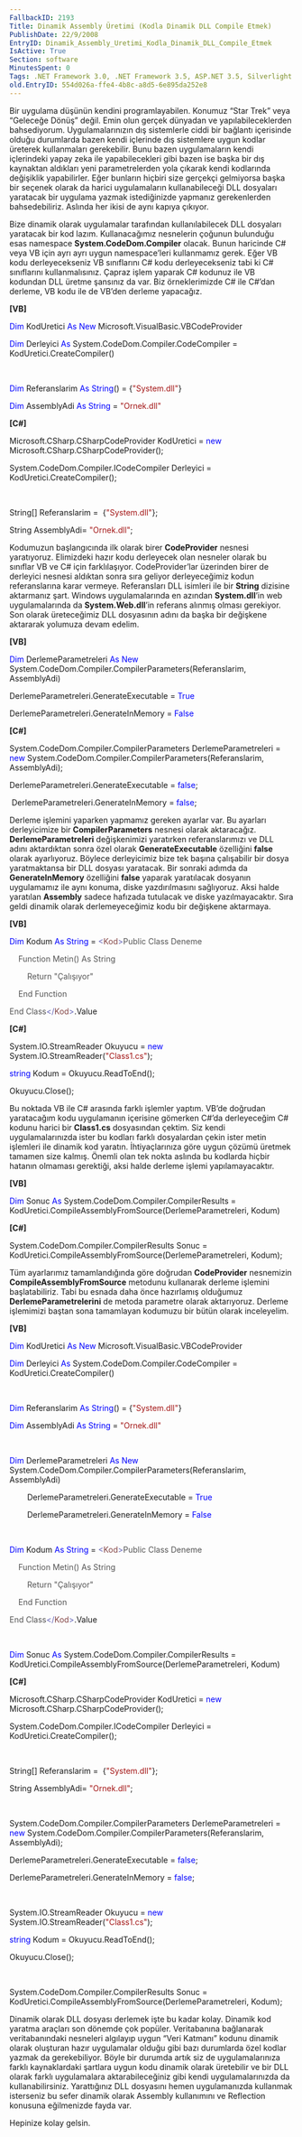 ```yaml
---
FallbackID: 2193
Title: Dinamik Assembly Üretimi (Kodla Dinamik DLL Compile Etmek)
PublishDate: 22/9/2008
EntryID: Dinamik_Assembly_Uretimi_Kodla_Dinamik_DLL_Compile_Etmek
IsActive: True
Section: software
MinutesSpent: 0
Tags: .NET Framework 3.0, .NET Framework 3.5, ASP.NET 3.5, Silverlight 2.0, Visual Basic 2005, Visual Basic 2008, Visual Studio 2005, Visual Studio 2008, WCF, WPF, Visual Basic .NET, ASP.NET
old.EntryID: 554d026a-ffe4-4b8c-a8d5-6e895da252e8
---
```

Bir uygulama düşünün kendini programlayabilen. Konumuz “Star Trek” veya
“Geleceğe Dönüş” değil. Emin olun gerçek dünyadan ve yapılabileceklerden
bahsediyorum. Uygulamalarınızın dış sistemlerle ciddi bir bağlantı
içerisinde olduğu durumlarda bazen kendi içlerinde dış sistemlere uygun
kodlar üreterek kullanmaları gerekebilir. Bunu bazen uygulamaların kendi
içlerindeki yapay zeka ile yapabilecekleri gibi bazen ise başka bir dış
kaynaktan aldıkları yeni parametrelerden yola çıkarak kendi kodlarında
değişiklik yapabilirler. Eğer bunların hiçbiri size gerçekçi gelmiyorsa
başka bir seçenek olarak da harici uygulamaların kullanabileceği DLL
dosyaları yaratacak bir uygulama yazmak istediğinizde yapmanız
gerekenlerden bahsedebiliriz. Aslında her ikisi de aynı kapıya çıkıyor.

Bize dinamik olarak uygulamalar tarafından kullanılabilecek DLL
dosyaları yaratacak bir kod lazım. Kullanacağımız nesnelerin çoğunun
bulunduğu esas namespace **System.CodeDom.Compiler** olacak. Bunun
haricinde C\# veya VB için ayrı ayrı uygun namespace’leri kullanmamız
gerek. Eğer VB kodu derleyecekseniz VB sınıflarını C\# kodu
derleyecekseniz tabi ki C\# sınıflarını kullanmalısınız. Çapraz işlem
yaparak C\# kodunuz ile VB kodundan DLL üretme şansınız da var. Biz
örneklerimizde C\# ile C\#’dan derleme, VB kodu ile de VB’den derleme
yapacağız.

**[VB]**

<span style="color: blue;">Dim</span> KodUretici <span
style="color: blue;">As</span> <span style="color: blue;">New</span>
Microsoft.VisualBasic.VBCodeProvider

<span style="color: blue;">Dim</span> Derleyici <span
style="color: blue;">As</span> System.CodeDom.Compiler.CodeCompiler =
KodUretici.CreateCompiler()

 

<span style="color: blue;">Dim</span> Referanslarim <span
style="color: blue;">As</span> <span
style="color: blue;">String</span>() = {<span
style="color: #a31515;">"System.dll"</span>}

<span style="color: blue;">Dim</span> AssemblyAdi <span
style="color: blue;">As</span> <span style="color: blue;">String</span>
= <span style="color: #a31515;">"Ornek.dll"</span>

**[C\#]**

Microsoft.CSharp.CSharpCodeProvider KodUretici = <span
style="color: blue;">new</span> Microsoft.CSharp.CSharpCodeProvider();

System.CodeDom.Compiler.ICodeCompiler Derleyici =
KodUretici.CreateCompiler();

 

String[] Referanslarim =  {<span
style="color: #a31515;">"System.dll"</span>};

String AssemblyAdi= <span style="color: #a31515;">"Ornek.dll"</span>;

Kodumuzun başlangıcında ilk olarak birer **CodeProvider** nesnesi
yaratıyoruz. Elimizdeki hazır kodu derleyecek olan nesneler olarak bu
sınıflar VB ve C\# için farklılaşıyor. CodeProvider’lar üzerinden birer
de derleyici nesnesi aldıktan sonra sıra geliyor derleyeceğimiz kodun
referanslarına karar vermeye. Referansları DLL isimleri ile bir
**String** dizisine aktarmanız şart. Windows uygulamalarında en azından
**System.dll**’in web uygulamalarında da **System.Web.dll**’in referans
alınmış olması gerekiyor. Son olarak üreteceğimiz DLL dosyasının adını
da başka bir değişkene aktararak yolumuza devam edelim.

**[VB]**

<span style="color: blue;">Dim</span> DerlemeParametreleri <span
style="color: blue;">As</span> <span style="color: blue;">New</span>
System.CodeDom.Compiler.CompilerParameters(Referanslarim, AssemblyAdi)

DerlemeParametreleri.GenerateExecutable = <span
style="color: blue;">True</span>

DerlemeParametreleri.GenerateInMemory = <span
style="color: blue;">False</span>

**[C\#]**

System.CodeDom.Compiler.CompilerParameters DerlemeParametreleri = <span
style="color: blue;">new</span>
System.CodeDom.Compiler.CompilerParameters(Referanslarim, AssemblyAdi);

DerlemeParametreleri.GenerateExecutable = <span
style="color: blue;">false</span>;

 DerlemeParametreleri.GenerateInMemory = <span
style="color: blue;">false</span>;

Derleme işlemini yaparken yapmamız gereken ayarlar var. Bu ayarları
derleyicimize bir **CompilerParameters** nesnesi olarak aktaracağız.
**DerlemeParametreleri** değişkenimizi yaratırken referanslarımızı ve
DLL adını aktardıktan sonra özel olarak **GenerateExecutable**
özelliğini **false** olarak ayarlıyoruz. Böylece derleyicimiz bize tek
başına çalışabilir bir dosya yaratmaktansa bir DLL dosyası yaratacak.
Bir sonraki adımda da **GenerateInMemory** özelliğini **false** yaparak
yaratılacak dosyanın uygulamamız ile aynı konuma, diske yazdırılmasını
sağlıyoruz. Aksi halde yaratılan **Assembly** sadece hafızada tutulacak
ve diske yazılmayacaktır. Sıra geldi dinamik olarak derlemeyeceğimiz
kodu bir değişkene aktarmaya.

**[VB]**

<span style="color: blue;">Dim</span> Kodum <span
style="color: blue;">As</span> <span style="color: blue;">String</span>
= <span style="color: #6464b9;">\<</span><span
style="color: #844646;">Kod</span><span
style="color: #6464b9;">\></span><span style="color: #555555;">Public
Class Deneme</span>

    <span style="color: #555555;">Function Metin() As String</span>

        <span style="color: #555555;">Return "Çalışıyor"</span>

    <span style="color: #555555;">End Function</span>

<span style="color: #555555;">End Class</span><span
style="color: #6464b9;">\</</span><span
style="color: #844646;">Kod</span><span
style="color: #6464b9;">\></span>.Value

**[C\#]**

System.IO.StreamReader Okuyucu = <span style="color: blue;">new</span>
System.IO.StreamReader(<span
style="color: #a31515;">"Class1.cs"</span>);

<span style="color: blue;">string</span> Kodum = Okuyucu.ReadToEnd();

Okuyucu.Close();

Bu noktada VB ile C\# arasında farklı işlemler yaptım. VB’de doğrudan
yaratacağım kodu uygulamanın içerisine gömerken C\#’da derleyeceğim C\#
kodunu harici bir **Class1.cs** dosyasından çektim. Siz kendi
uygulamalarınızda ister bu kodları farklı dosyalardan çekin ister metin
işlemleri ile dinamik kod yaratın. İhtiyaçlarınıza göre uygun çözümü
üretmek tamamen size kalmış. Önemli olan tek nokta aslında bu kodlarda
hiçbir hatanın olmaması gerektiği, aksi halde derleme işlemi
yapılamayacaktır.

**[VB]**

<span style="color: blue;">Dim</span> Sonuc <span
style="color: blue;">As</span> System.CodeDom.Compiler.CompilerResults =
KodUretici.CompileAssemblyFromSource(DerlemeParametreleri, Kodum)

**[C\#]**

System.CodeDom.Compiler.CompilerResults Sonuc =
KodUretici.CompileAssemblyFromSource(DerlemeParametreleri, Kodum);

Tüm ayarlarımız tamamlandığında göre doğrudan **CodeProvider**
nesnemizin **CompileAssemblyFromSource** metodunu kullanarak derleme
işlemini başlatabiliriz. Tabi bu esnada daha önce hazırlamış olduğumuz
**DerlemeParametrelerini** de metoda parametre olarak aktarıyoruz.
Derleme işlemimizi baştan sona tamamlayan kodumuzu bir bütün olarak
inceleyelim.

**[VB]**

<span style="color: blue;">Dim</span> KodUretici <span
style="color: blue;">As</span> <span style="color: blue;">New</span>
Microsoft.VisualBasic.VBCodeProvider

<span style="color: blue;">Dim</span> Derleyici <span
style="color: blue;">As</span> System.CodeDom.Compiler.CodeCompiler =
KodUretici.CreateCompiler()

 

<span style="color: blue;">Dim</span> Referanslarim <span
style="color: blue;">As</span> <span
style="color: blue;">String</span>() = {<span
style="color: #a31515;">"System.dll"</span>}

<span style="color: blue;">Dim</span> AssemblyAdi <span
style="color: blue;">As</span> <span style="color: blue;">String</span>
= <span style="color: #a31515;">"Ornek.dll"</span>

 

<span style="color: blue;">Dim</span> DerlemeParametreleri <span
style="color: blue;">As</span> <span style="color: blue;">New</span>
System.CodeDom.Compiler.CompilerParameters(Referanslarim, AssemblyAdi)

        DerlemeParametreleri.GenerateExecutable = <span
style="color: blue;">True</span>

        DerlemeParametreleri.GenerateInMemory = <span
style="color: blue;">False</span>

 

<span style="color: blue;">Dim</span> Kodum <span
style="color: blue;">As</span> <span style="color: blue;">String</span>
= <span style="color: #6464b9;">\<</span><span
style="color: #844646;">Kod</span><span
style="color: #6464b9;">\></span><span style="color: #555555;">Public
Class Deneme</span>

    <span style="color: #555555;">Function Metin() As String</span>

        <span style="color: #555555;">Return "Çalışıyor"</span>

    <span style="color: #555555;">End Function</span>

<span style="color: #555555;">End Class</span><span
style="color: #6464b9;">\</</span><span
style="color: #844646;">Kod</span><span
style="color: #6464b9;">\></span>.Value

 

<span style="color: blue;">Dim</span> Sonuc <span
style="color: blue;">As</span> System.CodeDom.Compiler.CompilerResults =
KodUretici.CompileAssemblyFromSource(DerlemeParametreleri, Kodum)

**[C\#]**

Microsoft.CSharp.CSharpCodeProvider KodUretici = <span
style="color: blue;">new</span> Microsoft.CSharp.CSharpCodeProvider();

System.CodeDom.Compiler.ICodeCompiler Derleyici =
KodUretici.CreateCompiler();

 

String[] Referanslarim =  {<span
style="color: #a31515;">"System.dll"</span>};

String AssemblyAdi= <span style="color: #a31515;">"Ornek.dll"</span>;

 

System.CodeDom.Compiler.CompilerParameters DerlemeParametreleri = <span
style="color: blue;">new</span>
System.CodeDom.Compiler.CompilerParameters(Referanslarim, AssemblyAdi);

DerlemeParametreleri.GenerateExecutable = <span
style="color: blue;">false</span>;

DerlemeParametreleri.GenerateInMemory = <span
style="color: blue;">false</span>;

 

System.IO.StreamReader Okuyucu = <span style="color: blue;">new</span>
System.IO.StreamReader(<span
style="color: #a31515;">"Class1.cs"</span>);

<span style="color: blue;">string</span> Kodum = Okuyucu.ReadToEnd();

Okuyucu.Close();

 

System.CodeDom.Compiler.CompilerResults Sonuc =
KodUretici.CompileAssemblyFromSource(DerlemeParametreleri, Kodum);

Dinamik olarak DLL dosyası derlemek işte bu kadar kolay. Dinamik kod
yaratma araçları son dönemde çok popüler. Veritabanına bağlanarak
veritabanındaki nesneleri algılayıp uygun “Veri Katmanı” kodunu dinamik
olarak oluşturan hazır uygulamalar olduğu gibi bazı durumlarda özel
kodlar yazmak da gerekebiliyor. Böyle bir durumda artık siz de
uygulamalarınıza farklı kaynaklardaki şartlara uygun kodu dinamik olarak
üretebilir ve bir DLL olarak farklı uygulamalara aktarabileceğiniz gibi
kendi uygulamalarınızda da kullanabilirsiniz. Yarattığınız DLL dosyasını
hemen uygulamanızda kullanmak isterseniz bu sefer dinamik olarak
Assembly kullanımını ve Reflection konusuna eğilmenizde fayda var.

Hepinize kolay gelsin.


